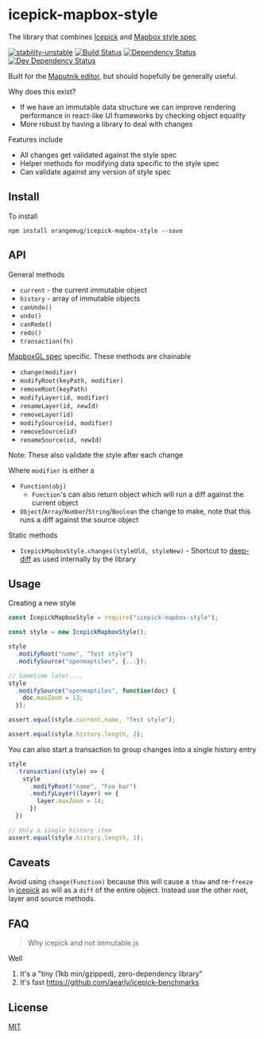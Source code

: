 # icepick-mapbox-style
The library that combines [Icepick](https://github.com/aearly/icepick) and [Mapbox style spec](https://www.mapbox.com/mapbox-gl-js/style-spec/)

[![stability-unstable](https://img.shields.io/badge/stability-unstable-yellow.svg)][stability]
[![Build Status](https://circleci.com/gh/orangemug/icepick-mapbox-style.png?style=shield)][circleci]
[![Dependency Status](https://david-dm.org/orangemug/icepick-mapbox-style.svg)][dm-prod]
[![Dev Dependency Status](https://david-dm.org/orangemug/icepick-mapbox-style/dev-status.svg)][dm-dev]

[stability]:   https://github.com/orangemug/stability-badges#unstable
[circleci]:    https://circleci.com/gh/orangemug/icepick-mapbox-style
[dm-prod]:     https://david-dm.org/orangemug/icepick-mapbox-style
[dm-dev]:      https://david-dm.org/orangemug/icepick-mapbox-style#info=devDependencies

Built for the [Maputnik editor](https://github.com/maputnik/editor), but should hopefully be generally useful.

Why does this exist?

 - If we have an immutable data structure we can improve rendering performance in react-like UI frameworks by checking object equality
 - More robust by having a library to deal with changes

Features include

 - All changes get validated against the style spec
 - Helper methods for modifying data specific to the style spec
 - Can validate against any version of style spec


## Install
To install

```
npm install orangemug/icepick-mapbox-style --save
```


## API
General methods

 - `current` - the current immutable object
 - `history` - array of immutable objects
 - `canUndo()`
 - `undo()`
 - `canRedo()`
 - `redo()`
 - `transaction(fn)`

[MapboxGL spec](https://www.mapbox.com/mapbox-gl-js/style-spec) specific. These methods are chainable

 - `change(modifier)`
 - `modifyRoot(keyPath, modifier)`
 - `removeRoot(keyPath)`
 - `modifyLayer(id, modifier)`
 - `renameLayer(id, newId)`
 - `removeLayer(id)`
 - `modifySource(id, modifier)`
 - `removeSource(id)`
 - `renameSource(id, newId)`

Note: These also validate the style after each change

Where `modifier` is either a

 - `Function(obj)`
   - `Function`'s can also return object which will run a diff against the current object
 - `Object`/`Array`/`Number`/`String`/`Boolean` the change to make, note that this runs a diff against the source object

Static methods

 - `IcepickMapboxStyle.changes(styleOld, styleNew)` - Shortcut to [deep-diff]() as used internally by the library


## Usage
Creating a new style

```js
const IcepickMapboxStyle = require("icepick-mapbox-style");

const style = new IcepickMapboxStyle();

style
  .modifyRoot("name", "Test style")
  .modifySource("openmaptiles", {...});

// Sometime later....
style
  .modifySource("openmaptiles", function(doc) {
    doc.maxZoom = 13;
  });

assert.equal(style.current.name, "Test style");

assert.equal(style.history.length, 2);
```

You can also start a transaction to group changes into a single history entry

```js
style
  .transaction((style) => {
    style
      .modifyRoot("name", "Foo bar")
      .modifyLayer((layer) => {
        layer.maxZoom = 14;
      })
  })

// Only a single history item
assert.equal(style.history.length, 1);
```


## Caveats
Avoid using `change(Function)` because this will cause a `thaw` and re-`freeze` in [icepick](https://github.com/aearly/icepick) as will as a `diff` of the entire object. Instead use the other root, layer and source methods.


## FAQ

> Why icepick and not immutable.js

Well

 1. It's a "tiny (1kb min/gzipped), zero-dependency library"
 2. It's fast <https://github.com/aearly/icepick-benchmarks>



## License
[MIT](LICENSE)

